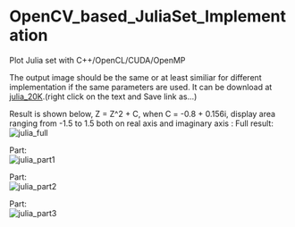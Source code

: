 # OpenCV_based_JuliaSet_Implementation
Plot Julia set with C++/OpenCL/CUDA/OpenMP

The output image should be the same or at least similiar for different implementation if the same parameters are used. It can be download at [julia_20K](https://github.com/yeephycho/OpenCV_based_JuliaSet_Implementation/tree/master/result/julia_20K.jpg).(right click on the text and Save link as...)

Result is shown below, Z = Z^2 + C, when C = -0.8 + 0.156i, display area ranging from -1.5 to 1.5 both on real axis and imaginary axis :
Full result:</br>
![julia_full](https://github.com/yeephycho/OpenCV_based_JuliaSet_Implementation/raw/master/result/display_full.JPG)

Part:</br>
![julia_part1](https://github.com/yeephycho/OpenCV_based_JuliaSet_Implementation/raw/master/result/display_part.JPG)

Part:</br>
![julia_part2](https://github.com/yeephycho/OpenCV_based_JuliaSet_Implementation/raw/master/result/display_part2.JPG)

Part:</br>
![julia_part3](https://github.com/yeephycho/OpenCV_based_JuliaSet_Implementation/raw/master/result/display_part3.JPG)
